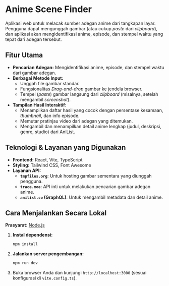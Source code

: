 # Anime Scene Finder

Aplikasi web untuk melacak sumber adegan anime dari tangkapan layar. Pengguna dapat mengunggah gambar (atau cukup *paste* dari *clipboard*), dan aplikasi akan mengidentifikasi anime, episode, dan stempel waktu yang tepat dari adegan tersebut.

## Fitur Utama

* **Pencarian Adegan:** Mengidentifikasi anime, episode, dan stempel waktu dari gambar adegan.
* **Berbagai Metode Input:**
    * Unggah file gambar standar.
    * Fungsionalitas *Drag-and-drop* gambar ke jendela browser.
    * Tempel (*paste*) gambar langsung dari *clipboard* (misalnya, setelah mengambil *screenshot*).
* **Tampilan Hasil Interaktif:**
    * Menampilkan daftar hasil yang cocok dengan persentase kesamaan, *thumbnail*, dan info episode.
    * Memutar pratinjau video dari adegan yang ditemukan.
    * Mengambil dan menampilkan detail anime lengkap (judul, deskripsi, genre, studio) dari AniList.

## Teknologi & Layanan yang Digunakan

* **Frontend:** React, Vite, TypeScript
* **Styling:** Tailwind CSS, Font Awesome
* **Layanan API:**
    * **`tmpfiles.org`**: Untuk hosting gambar sementara yang diunggah pengguna.
    * **`trace.moe`**: API inti untuk melakukan pencarian gambar adegan anime.
    * **`anilist.co` (GraphQL)**: Untuk mengambil metadata dan detail anime.

## Cara Menjalankan Secara Lokal

**Prasyarat:** [Node.js](https://nodejs.org/)

1.  **Instal dependensi:**
    ```bash
    npm install
    ```
   

2.  **Jalankan server pengembangan:**
    ```bash
    npm run dev
    ```
   

3.  Buka browser Anda dan kunjungi `http://localhost:3000` (sesuai konfigurasi di `vite.config.ts`).